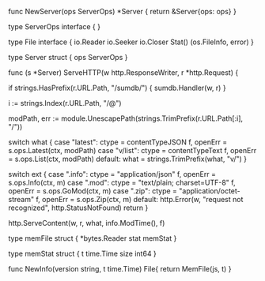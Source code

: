 func NewServer(ops ServerOps) *Server {
	return &Server{ops: ops}
}

type ServerOps interface {
}

type File interface {
	io.Reader
	io.Seeker
	io.Closer
	Stat() (os.FileInfo, error)
}

type Server struct {
	ops ServerOps
}

func (s *Server) ServeHTTP(w http.ResponseWriter, r *http.Request) {

if strings.HasPrefix(r.URL.Path, "/sumdb/") {
		sumdb.Handler(w, r)
}

i := strings.Index(r.URL.Path, "/@")

modPath, err := module.UnescapePath(strings.TrimPrefix(r.URL.Path[:i], "/"))

switch what {
	case "latest":
		ctype = contentTypeJSON
		f, openErr = s.ops.Latest(ctx, modPath)
	case "v/list":
		ctype = contentTypeText
		f, openErr = s.ops.List(ctx, modPath)
	default:
		what = strings.TrimPrefix(what, "v/")
}

switch ext {
		case ".info":
			ctype = "application/json"
			f, openErr = s.ops.Info(ctx, m)
		case ".mod":
			ctype = "text/plain; charset=UTF-8"
			f, openErr = s.ops.GoMod(ctx, m)
		case ".zip":
			ctype = "application/octet-stream"
			f, openErr = s.ops.Zip(ctx, m)
		default:
			http.Error(w, "request not recognized", http.StatusNotFound)
			return
		}

http.ServeContent(w, r, what, info.ModTime(), f)

type memFile struct {
	*bytes.Reader
	stat memStat
}

type memStat struct {
	t    time.Time
	size int64
}


func NewInfo(version string, t time.Time) File{
	return MemFile(js, t)
}

